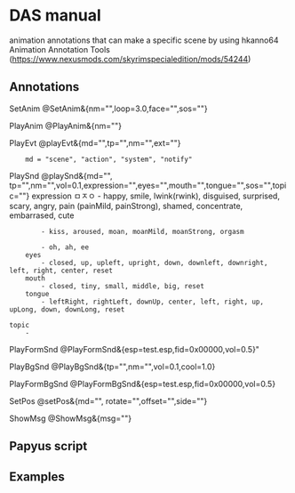 # DAS manual
animation annotations that can make a specific scene by using hkanno64 Animation Annotation Tools (https://www.nexusmods.com/skyrimspecialedition/mods/54244)

## Annotations
SetAnim
	@SetAnim&{nm="",loop=3.0,face="",sos=""}

PlayAnim
	@PlayAnim&{nm=""}

PlayEvt 
	@playEvt&{md="",tp="",nm="",ext=""}	

		md = "scene", "action", "system", "notify"

PlaySnd
	@playSnd&{md="", tp="",nm="",vol=0.1,expression="",eyes="",mouth="",tongue="",sos="",topic=""}
    	expression ㅁㅈㅇ 
    		- happy, smile, lwink(rwink), disguised, surprised, scary, angry, pain (painMild, painStrong), shamed, concentrate, embarrased, cute

    		- kiss, aroused, moan, moanMild, moanStrong, orgasm

    		- oh, ah, ee
    	eyes
    		- closed, up, upleft, upright, down, downleft, downright, left, right, center, reset
    	mouth
    		- closed, tiny, small, middle, big, reset
    	tongue    	
    		- leftRight, rightLeft, downUp, center, left, right, up, upLong, down, downLong, reset
		
	topic
		- 
		
PlayFormSnd
	@PlayFormSnd&{esp=test.esp,fid=0x00000,vol=0.5}"
	
PlayBgSnd
	@PlayBgSnd&{tp="",nm="",vol=0.1,cool=1.0}

PlayFormBgSnd
	@PlayFormBgSnd&{esp=test.esp,fid=0x00000,vol=0.5}

SetPos
	@setPos&{md="", rotate="",offset="",side=""}

ShowMsg
	@ShowMsg&{msg=""}
	
## Papyus script



## Examples

	 
